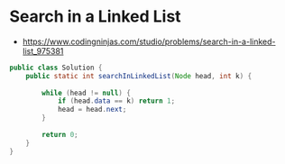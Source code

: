 # Search in a Linked List

- https://www.codingninjas.com/studio/problems/search-in-a-linked-list_975381

```java
public class Solution {
    public static int searchInLinkedList(Node head, int k) {
        
        while (head != null) {
            if (head.data == k) return 1;
            head = head.next;
        }
        
        return 0;
    }
}
```
